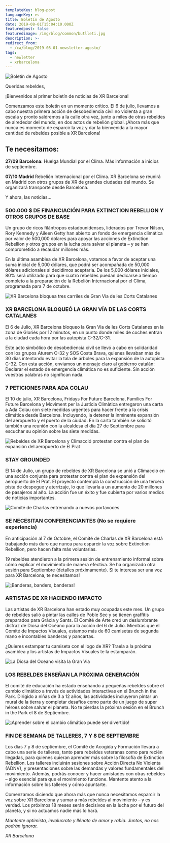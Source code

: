 ```yaml
---
templateKey: blog-post
languageKey: es
title: Boletín de Agosto
date: 2019-08-01T15:04:10.000Z
featuredpost: false
featuredimage: /img/blog/common/butlleti.jpg
description: >-
redirect_from:
  - /ca/blog/2019-08-01-newsletter-agosto/
tags:
  - newletter
  - xrbarcelona
---
```


![Boletín de Agosto](/img/blog/common/butlleti.jpg)

Queridas rebeldes, 

¡Bienvenidos al primer boletín de noticias de XR Barcelona!

Comenzamos este boletín en un momento crítico. El 6 de julio, llevamos a cabo nuestra primera acción de desobediencia civil no violenta a gran escala y pronto saldremos a la calle otra vez, junto a miles de otras rebeldes de alrededor del mundo, en dos actos de rebelión global. ¡Ahora más que nunca es momento de esparcir la voz y dar la bienvenida a la mayor cantidad de rebeldes posible a XR Barcelona!

## Te necesitamos: 

**27/09 Barcelona:** Huelga Mundial por el Clima. Más información a inicios de septiembre.

**07/10 Madrid** Rebelión Internacional por el Clima. XR Barcelona se reunirá en Madrid con otros grupos de XR de grandes ciudades del mundo. Se organizará transporte desde Barcelona.

Y ahora, las noticias…


###  500.000 $ DE FINANCIACIÓN PARA EXTINCTION REBELLION Y OTROS GRUPOS DE BASE

Un grupo de ricos filántropos estadounidenses, liderados por Trevor Nilson, Rory Kennedy y Aileen Getty han abierto un fondo de emergencia climática por valor de 500,000 dólares para apoyar las acciones de Extinction Rebellion y otros grupos en la lucha para salvar el planeta – y se han comprometido a recaudar millones más.

En la última asamblea de XR Barcelona, votamos a favor de aceptar una suma inicial de 5,000 dólares, que podrá ser acompañada de 50,000 dólares adicionales si decidimos aceptarla. De los 5,000 dólares iniciales, 80% será utilizado para que cuatro rebeldes puedan dedicarse a tiempo completo a la preparación de la Rebelión Internacional por el Clima, programada para 7 de octubre. 

![XR Barcelona bloquea tres carriles de Gran Via de les Corts Catalanes](/img/blog/2019-08-01-granvia.jpg)

### XR BARCELONA BLOQUEÓ LA GRAN VÍA DE LAS CORTS CATALANES

El 6 de Julio, XR Barcelona bloqueo la Gran Via de les Corts Catalanes en la zona de Gloriès por 12 minutos, en un punto donde miles de coches entran a la ciudad cada hora por las autopista C-32/C-31.

Este acto simbólico de desobediencia civil se llevó a cabo en solidaridad con los grupos Aturem C-32 y SOS Costa Brava, quienes llevaban más de 30 días intentando evitar la tala de árboles para la expansión de la autopista C-32. Con esta acción, enviamos un mensaje claro al gobierno catalán: Declarar el estado de emergencia climática no es suficiente. Sin acción vuestras palabras no significan nada. 

### 7 PETICIONES PARA ADA COLAU 

El 10 de julio, XR Barcelona, Fridays For Future Barcelona, Families For Future Barcelona y Moviment per la Justícia Climàtica entregaron una carta a Ada Colau con siete medidas urgentes para hacer frente a la crisis climática desde Barcelona. Incluyendo, la detener la inminente expansión del aeropuerto y el puerto de la ciudad. En la carta también se solicitó también una reunión con la alcaldesa el día 27 de Septiembre para escuchar su opinión sobre las siete medidas. 

![Rebeldes de XR Barcelona y Climacció protestan contra el plan de expansión del aeropuerto de El Prat](/img/blog/2019-08-01-aeroport.jpg)

### STAY GROUNDED
El 14 de Julio, un grupo de rebeldes de XR Barcelona se unió a Climacció en una acción conjunta para protestar contra el plan de expansión del aeropuerto de El Prat. El proyecto contempla la construcción de una tercera pista de despegue y aterrizaje, lo que llevaría a un aumento de 20 millones de pasajeros al año. La acción fue un éxito y fue cubierta por varios medios de noticias importantes. 

![Comité de Charlas entrenando a nuevos portavoces](/img/blog/2019-08-01-xerrades.jpg)

### SE NECESITAN CONFERENCIANTES (No se requiere experiencia)

En anticipación al 7 de Octobre, el Comité de Charlas de XR Barcelona está trabajando más duro que nunca para esparcir la voz sobre Extinction Rebellion, pero hacen falta más voluntarias. 

19 rebeldes atendieron a la primera sesión de entrenamiento informal sobre cómo explicar el movimiento de manera efectiva. Se ha organizado otra sesión para Septiembre (detalles próximamente). Si te interesa ser una voz para XR Barcelona, te necesitamos!

![¡Banderas, banders, banderas!](/img/blog/2019-08-01-banderes.jpg)

### ARTISTAS DE XR HACIENDO IMPACTO 

Las artistas de XR Barcelona han estado muy ocupadas este mes. Un grupo de rebeldes salió a pintar las calles de Poble Sec y se tienen graffitis preparados para Gràcia y Sants. El Comité de Arte creó un deslumbrante disfraz de Diosa del Océano para la acción del 6 de Julio. Mientras que el Comité de Impactos Visuales, estampo más de 60 camisetas de segunda mano e incontables banderas y pancartas. 

¿Quieres estampar tu camiseta con el logo de XR? Traela a la próxima asamblea y los artistas de Impactos Visuales te la estamparán. 

![La Diosa del Oceano visita la Gran Via](/img/blog/2019-08-01-diosa.jpg)

### LOS REBELDES ENSEÑAN LA PRÓXIMA GENERACIÓN 

El comité de educación ha estado enseñando a pequeñas rebeldes sobre el cambio climático a través de actividades interactivas en el Brunch in the Park. Dirigido a niñas de 3 a 12 años, las actividades incluyeron pintar un mural de la tierra y completar desafíos como parte de un juego de super héroes sobre salvar el planeta. No te pierdas la próxima sesión en el Brunch in the Park el 8 de Septiembre. 

![¡Aprender sobre el cambio climático puede ser divertido!](/img/blog/2019-08-01-educacio.jpg)

### FIN DE SEMANA DE TALLERES, 7 Y 8 DE SEPTIEMBRE 

Los días 7 y 8 de septiembre, el Comité de Acogida y Formación llevará a cabo una serie de talleres, tanto para rebeldes veteranas como para recién llegadas, para quienes quieran aprender más sobre la filosofía de Extinction Rebellion. Los talleres incluirán sesiones sobre Acción Directa No Violenta (ADNV), y presentaciones sobre las demandas y valores fundamentales del movimiento. Además, podrás conocer y hacer amistades con otras rebeldes – algo esencial para que el movimiento funcione. Mantente atento a la información sobre los talleres y cómo apuntarte. 

Comenzamos diciendo que ahora más que nunca necesitamos esparcir la voz sobre XR Barcelona y sumar a más rebeldes al movimiento – y es verdad. Los próximos 18 meses serán decisivos en la lucha por el futuro del planeta, y si no actuamos nadie más lo hará. 

*Mantente optimista, involucrate y llénate de amor y rabia. Juntos, no nos podrán ignorar.*

*XR Barcelona*

